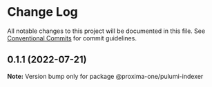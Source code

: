 # Change Log

All notable changes to this project will be documented in this file.
See [Conventional Commits](https://conventionalcommits.org) for commit guidelines.

## 0.1.1 (2022-07-21)

**Note:** Version bump only for package @proxima-one/pulumi-indexer
